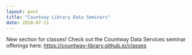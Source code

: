 ```yaml
---
layout: post
title: "Countway Library Data Seminars"
date: 2018-07-11
---
```

New section for classes!
Check out the Countway Data Services seminar offerings here: <a href="https://countway-library.github.io/classes/">https://countway-library.github.io/classes</a>
